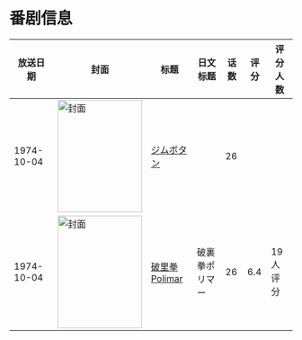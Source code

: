 # 番剧信息

|放送日期|封面|标题|日文标题|话数|评分|评分人数|
|---|---|---|---|---|---|---|
|1974-10-04|<img src="//lain.bgm.tv/pic/cover/c/62/01/220028_6613V.jpg" alt="封面" style="width:150px;height:200px;object-fit:cover;">|[ジムボタン](https://bangumi.tv/subject/220028)||26|||
|1974-10-04|<img src="//lain.bgm.tv/pic/cover/c/23/65/107437_aNNG2.jpg" alt="封面" style="width:150px;height:200px;object-fit:cover;">|[破里拳Polimar](https://bangumi.tv/subject/107437)|破裏拳ポリマー|26|6.4|19人评分|
